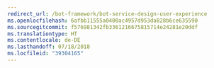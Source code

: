 ```yaml
---
redirect_url: /bot-framework/bot-service-design-user-experience
ms.openlocfilehash: 6afbb11555a0400ac4957d953da828b6ce635590
ms.sourcegitcommit: f576981342fb3361216675815714e24281e20ddf
ms.translationtype: HT
ms.contentlocale: de-DE
ms.lasthandoff: 07/18/2018
ms.locfileid: "39304165"
---
```

